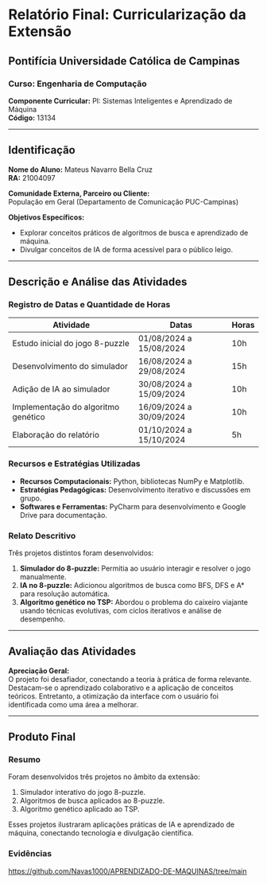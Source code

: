 # Relatório Final: Curricularização da Extensão

## Pontifícia Universidade Católica de Campinas

### Curso: Engenharia de Computação

**Componente Curricular:** PI: Sistemas Inteligentes e Aprendizado de Máquina  
**Código:** 13134  

---

## Identificação

**Nome do Aluno:** Mateus Navarro Bella Cruz  
**RA:** 21004097  

**Comunidade Externa, Parceiro ou Cliente:**  
População em Geral (Departamento de Comunicação PUC-Campinas)  

**Objetivos Específicos:**  
- Explorar conceitos práticos de algoritmos de busca e aprendizado de máquina.  
- Divulgar conceitos de IA de forma acessível para o público leigo.  

---

## Descrição e Análise das Atividades

### Registro de Datas e Quantidade de Horas

| **Atividade**                       | **Datas**               | **Horas** |
|-------------------------------------|-------------------------|-----------|
| Estudo inicial do jogo 8-puzzle     | 01/08/2024 a 15/08/2024 | 10h        |
| Desenvolvimento do simulador        | 16/08/2024 a 29/08/2024 | 15h        |
| Adição de IA ao simulador           | 30/08/2024 a 15/09/2024 | 10h        |
| Implementação do algoritmo genético | 16/09/2024 a 30/09/2024 | 10h        |
| Elaboração do relatório             | 01/10/2024 a 15/10/2024 | 5h         |

### Recursos e Estratégias Utilizadas

- **Recursos Computacionais:** Python, bibliotecas NumPy e Matplotlib.  
- **Estratégias Pedagógicas:** Desenvolvimento iterativo e discussões em grupo.  
- **Softwares e Ferramentas:** PyCharm para desenvolvimento e Google Drive para documentação.  

### Relato Descritivo

Três projetos distintos foram desenvolvidos:  
1. **Simulador do 8-puzzle:** Permitia ao usuário interagir e resolver o jogo manualmente.  
2. **IA no 8-puzzle:** Adicionou algoritmos de busca como BFS, DFS e A* para resolução automática.  
3. **Algoritmo genético no TSP:** Abordou o problema do caixeiro viajante usando técnicas evolutivas, com ciclos iterativos e análise de desempenho.  

---

## Avaliação das Atividades

**Apreciação Geral:**  
O projeto foi desafiador, conectando a teoria à prática de forma relevante. Destacam-se o aprendizado colaborativo e a aplicação de conceitos teóricos. Entretanto, a otimização da interface com o usuário foi identificada como uma área a melhorar.  

---

## Produto Final

### Resumo

Foram desenvolvidos três projetos no âmbito da extensão:  
1. Simulador interativo do jogo 8-puzzle.  
2. Algoritmos de busca aplicados ao 8-puzzle.  
3. Algoritmo genético aplicado ao TSP.  

Esses projetos ilustraram aplicações práticas de IA e aprendizado de máquina, conectando tecnologia e divulgação científica.  

### Evidências

https://github.com/Navas1000/APRENDIZADO-DE-MAQUINAS/tree/main 
